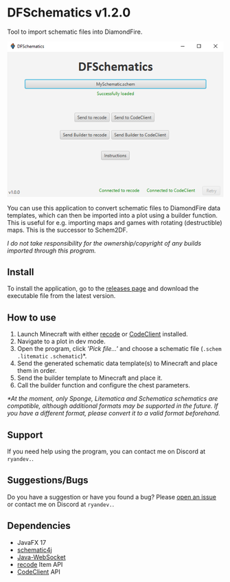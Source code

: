 # DFSchematics v1.2.0
Tool to import schematic files into DiamondFire.

![](src/main/resources/example.png)

You can use this application to convert schematic files to 
DiamondFire data templates, which can then be imported into
a plot using a builder function.  
This is useful for e.g. importing maps and games with rotating
(destructible) maps. This is the successor to Schem2DF.

_I do not take responsibility for the ownership/copyright of any builds imported through this program._

## Install

To install the application, go to the [releases page](https://github.com/RyanLandDev/DFSchematics/releases) and download the executable file from the latest version.

## How to use

1. Launch Minecraft with either [recode](https://github.com/homchom/recode) or [CodeClient](https://github.com/DFOnline/CodeClient) installed.
2. Navigate to a plot in dev mode.
3. Open the program, click _'Pick file...'_ and choose a schematic file (`.schem` `.litematic` `.schematic`)*.
4. Send the generated schematic data template(s) to Minecraft and place them in order.
5. Send the builder template to Minecraft and place it.
6. Call the builder function and configure the chest parameters.

_*At the moment, only Sponge, Litematica and Schematica schematics are compatible, although additional formats may be supported in the future.
If you have a different format, please convert it to a valid format beforehand._

## Support

If you need help using the program, you can contact me on Discord at `ryandev.`.

## Suggestions/Bugs

Do you have a suggestion or have you found a bug? Please [open an issue](https://github.com/RyanLandDev/DFSchematics/issues/new)
or contact me on Discord at `ryandev.`.

## Dependencies
- JavaFX 17
- [schematic4j](https://github.com/SandroHc/schematic4j)
- [Java-WebSocket](https://github.com/TooTallNate/Java-WebSocket)
- [recode](https://github.com/homchom/recode) Item API
- [CodeClient](https://github.com/DFOnline/CodeClient) API